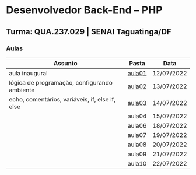 # Desenvolvedor Back-End – PHP

## Turma: QUA.237.029 | SENAI Taguatinga/DF

### Aulas

| Assunto                                         | Pasta                                                                       | Data       |
| ----------------------------------------------- | --------------------------------------------------------------------------- | ---------- |
| aula inaugural                                  | [aula01](https://github.com/victorlelis/SENAI-QUA.237.029/tree/main/aula01) | 12/07/2022 |
| lógica de programação, configurando ambiente    | [aula02](https://github.com/victorlelis/SENAI-QUA.237.029/tree/main/aula02) | 13/07/2022 |
| echo, comentários, variáveis, if, else if, else | [aula03](https://github.com/victorlelis/SENAI-QUA.237.029/tree/main/aula03) | 14/07/2022 |
|                                                 | aula04                                                                      | 15/07/2022 |
|                                                 | aula06                                                                      | 18/07/2022 |
|                                                 | aula07                                                                      | 19/07/2022 |
|                                                 | aula08                                                                      | 20/07/2022 |
|                                                 | aula09                                                                      | 21/07/2022 |
|                                                 | aula10                                                                      | 22/07/2022 |
